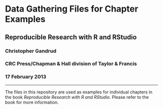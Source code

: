 # Data Gathering Files for Chapter Examples

## Reproducible Research with R and RStudio

### Christopher Gandrud

### CRC Press/Chapman & Hall division of Taylor & Francis

### 17 February 2013

---

The files in this repository are used as examples for individual chapters in the book *Reproducible Research with R and RStudio*. Please refer to the book for more information.